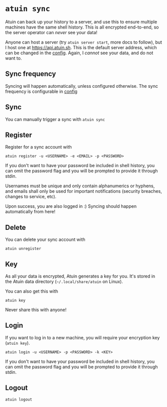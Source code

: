 # `atuin sync`

Atuin can back up your history to a server, and use this to ensure multiple
machines have the same shell history. This is all encrypted end-to-end, so the
server operator can _never_ see your data!

Anyone can host a server (try `atuin server start`, more docs to follow), but I
host one at https://api.atuin.sh. This is the default server address, which can
be changed in the [config](/docs/config/config.md#sync_address). Again, I _cannot_ see your data, and
do not want to.

## Sync frequency

Syncing will happen automatically, unless configured otherwise. The sync
frequency is configurable in [config](/docs/config/config.md#sync_frequency)

## Sync

You can manually trigger a sync with `atuin sync`

## Register

Register for a sync account with

```
atuin register -u <USERNAME> -e <EMAIL> -p <PASSWORD>
```

If you don't want to have your password be included in shell history, you can omit
the password flag and you will be prompted to provide it through stdin.

Usernames must be unique and only contain alphanumerics or hyphens,
and emails shall only be used for important notifications (security breaches, changes to service, etc).

Upon success, you are also logged in :) Syncing should happen automatically from
here!

## Delete

You can delete your sync account with

```
atuin unregister
```

## Key

As all your data is encrypted, Atuin generates a key for you. It's stored in the
Atuin data directory (`~/.local/share/atuin` on Linux).

You can also get this with

```
atuin key
```

Never share this with anyone!

## Login

If you want to log in to a new machine, you will require your encryption key
(`atuin key`).

```
atuin login -u <USERNAME> -p <PASSWORD> -k <KEY>
```

If you don't want to have your password be included in shell history, you can omit
the password flag and you will be prompted to provide it through stdin.

## Logout

```
atuin logout
```
